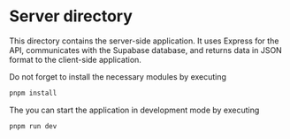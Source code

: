 # Server directory

This directory contains the server-side application. It uses Express for the API, communicates with the Supabase database, and returns data in JSON format to the client-side application.

Do not forget to install the necessary modules by executing

```bash
pnpm install
```

The you can start the application in development mode by executing

```bash
pnpm run dev
```


